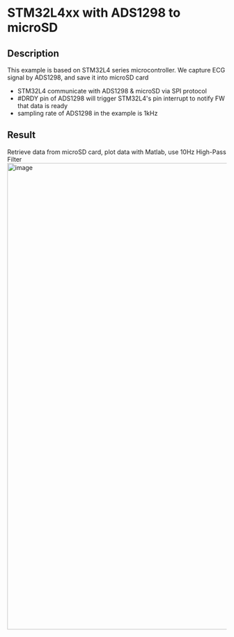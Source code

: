 # STM32L4xx with ADS1298 to microSD

## Description
This example is based on STM32L4 series microcontroller. We capture ECG signal by ADS1298, and save it into microSD card
- STM32L4 communicate with ADS1298 & microSD via SPI protocol
- #DRDY pin of ADS1298 will trigger STM32L4's pin interrupt to notify FW that data is ready
- sampling rate of ADS1298 in the example is 1kHz

## Result
Retrieve data from microSD card, plot data with Matlab, use 10Hz High-Pass Filter
<img width="1071" alt="image" src="https://github.com/user-attachments/assets/701623ce-b7e9-4751-9cf5-1b25b5b277b5" />
